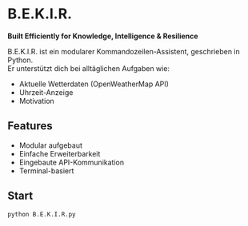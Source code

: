 # B.E.K.I.R.

**Built Efficiently for Knowledge, Intelligence & Resilience**

B.E.K.I.R. ist ein modularer Kommandozeilen-Assistent, geschrieben in Python.  
Er unterstützt dich bei alltäglichen Aufgaben wie:

- Aktuelle Wetterdaten (OpenWeatherMap API)
- Uhrzeit-Anzeige
- Motivation

## Features

- Modular aufgebaut
- Einfache Erweiterbarkeit
- Eingebaute API-Kommunikation
- Terminal-basiert

## Start

```bash
python B.E.K.I.R.py
